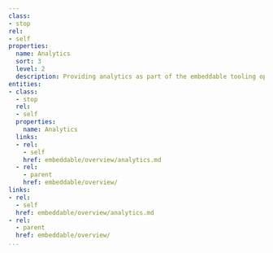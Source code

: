 ```yaml
---
class:
- stop
rel:
- self
properties:
  name: Analytics
  sort: 3
  level: 2
  description: Providing analytics as part of the embeddable tooling operations.
entities:
- class:
  - stop
  rel:
  - self
  properties:
    name: Analytics
  links:
  - rel:
    - self
    href: embeddable/overview/analytics.md
  - rel:
    - parent
    href: embeddable/overview/
links:
- rel:
  - self
  href: embeddable/overview/analytics.md
- rel:
  - parent
  href: embeddable/overview/
...
```

